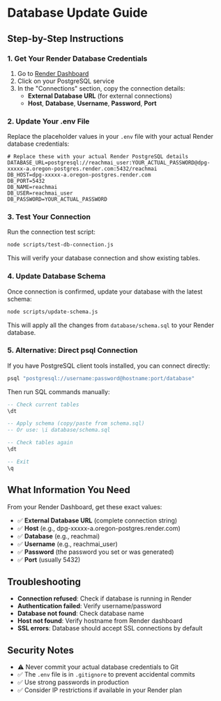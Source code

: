 # Database Update Guide

## Step-by-Step Instructions

### 1. Get Your Render Database Credentials

1. Go to [Render Dashboard](https://dashboard.render.com)
2. Click on your PostgreSQL service
3. In the "Connections" section, copy the connection details:
   - **External Database URL** (for external connections)
   - **Host**, **Database**, **Username**, **Password**, **Port**

### 2. Update Your .env File

Replace the placeholder values in your `.env` file with your actual Render database credentials:

```env
# Replace these with your actual Render PostgreSQL details
DATABASE_URL=postgresql://reachmai_user:YOUR_ACTUAL_PASSWORD@dpg-xxxxx-a.oregon-postgres.render.com:5432/reachmai
DB_HOST=dpg-xxxxx-a.oregon-postgres.render.com
DB_PORT=5432
DB_NAME=reachmai
DB_USER=reachmai_user
DB_PASSWORD=YOUR_ACTUAL_PASSWORD
```

### 3. Test Your Connection

Run the connection test script:
```bash
node scripts/test-db-connection.js
```

This will verify your database connection and show existing tables.

### 4. Update Database Schema

Once connection is confirmed, update your database with the latest schema:
```bash
node scripts/update-schema.js
```

This will apply all the changes from `database/schema.sql` to your Render database.

### 5. Alternative: Direct psql Connection

If you have PostgreSQL client tools installed, you can connect directly:
```bash
psql "postgresql://username:password@hostname:port/database"
```

Then run SQL commands manually:
```sql
-- Check current tables
\dt

-- Apply schema (copy/paste from schema.sql)
-- Or use: \i database/schema.sql

-- Check tables again
\dt

-- Exit
\q
```

## What Information You Need

From your Render Dashboard, get these exact values:
- ✅ **External Database URL** (complete connection string)
- ✅ **Host** (e.g., dpg-xxxxx-a.oregon-postgres.render.com)
- ✅ **Database** (e.g., reachmai)
- ✅ **Username** (e.g., reachmai_user)
- ✅ **Password** (the password you set or was generated)
- ✅ **Port** (usually 5432)

## Troubleshooting

- **Connection refused**: Check if database is running in Render
- **Authentication failed**: Verify username/password
- **Database not found**: Check database name
- **Host not found**: Verify hostname from Render dashboard
- **SSL errors**: Database should accept SSL connections by default

## Security Notes

- ⚠️ Never commit your actual database credentials to Git
- ✅ The `.env` file is in `.gitignore` to prevent accidental commits
- ✅ Use strong passwords in production
- ✅ Consider IP restrictions if available in your Render plan